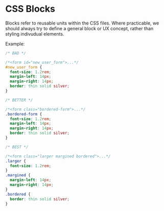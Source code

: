 # CSS Blocks

Blocks refer to reusable units within the CSS files. Where practicable, we should always try to define a general block or UX concept, rather than styling indivudual elements.

Example:

``` css
/* BAD */

/*<form id="new_user_form">...*/
#new_user_form {
  font-size: 1.2rem;
  margin-left: 14px;
  margin-right: 14px;
  border: thin solid silver;
}

/* BETTER */

/*<form class="bordered-form">...*/
.bordered-form {
  font-size: 1.2rem;
  margin-left: 14px;
  margin-right: 14px;
  border: thin solid silver;
}

/* BEST */

/*<form class="larger margined bordered">...*/
.larger {
  font-size: 1.2rem;
}
.margined {
  margin-left: 14px;
  margin-right: 14px;
}
.bordered {
  border: thin solid silver;
}
```
